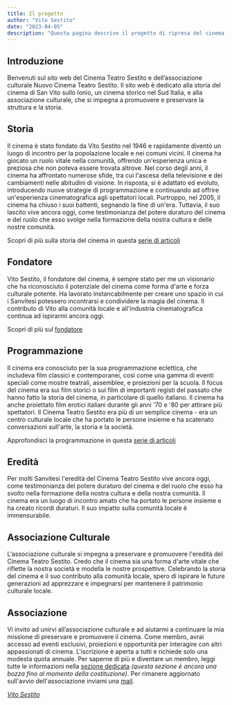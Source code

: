 ```yaml
---
title: Il progetto
author: "Vito Sestito"
date: "2023-04-05"
description: "Questa pagina descrive il progetto di ripresa del cinema e riassume gli argomenti."
---
```


## Introduzione
Benvenuti sul sito web del Cinema Teatro Sestito e dell’associazione culturale Nuovo Cinema Teatro Sestito. Il sito web è dedicato alla storia del cinema di San Vito sullo Ionio, un cinema storico nel Sud Italia, e alla associazione culturale, che si impegna a promuovere e preservare la struttura e la storia.

## Storia

Il cinema è stato fondato da Vito Sestito nel 1946 e rapidamente diventò un luogo di incontro per la popolazione locale e nei comuni vicini. Il cinema ha giocato un ruolo vitale nella comunità, offrendo un'esperienza unica e preziosa che non poteva essere trovata altrove. Nel corso degli anni, il cinema ha affrontato numerose sfide, tra cui l'ascesa della televisione e dei cambiamenti nelle abitudini di visione. In risposta, si è adattato ed evoluto, introducendo nuove strategie di programmazione e continuando ad offrire un'esperienza cinematografica agli spettatori locali. Purtroppo, nel 2005, il cinema ha chiuso i suoi battenti, segnando la fine di un'era. Tuttavia, il suo lascito vive ancora oggi, come testimonianza del potere duraturo del cinema e del ruolo che esso svolge nella formazione della nostra cultura e delle nostre comunità.

Scopri di più sulla storia del cinema in questa [serie di articoli](/categories/storia/)

## Fondatore

Vito Sestito, il fondatore del cinema, è sempre stato per me un visionario che ha riconosciuto il potenziale del cinema come forma d'arte e forza culturale potente. Ha lavorato instancabilmente per creare uno spazio in cui i Sanvitesi potessero incontrarsi e condividere la magia del cinema. Il contributo di Vito alla comunità locale e all'industria cinematografica continua ad ispirarmi ancora oggi.

Scopri di più sul [fondatore](/2023/04/20/la-storia-di-vito-sestito/)

## Programmazione

Il cinema era conosciuto per la sua programmazione eclettica, che includeva film classici e contemporanei, così come una gamma di eventi speciali come mostre teatrali, assemblee, e proiezioni per la scuola. Il focus del cinema era sui film storici o sui film di importanti registi del passato che hanno fatto la storia del cinema, in particolare di quello italiano. Il cinema ha anche proiettato film erotici italiani durante gli anni '70 e '80 per attirare più spettatori. Il Cinema Teatro Sestito era più di un semplice cinema - era un centro culturale locale che ha portato le persone insieme e ha scatenato conversazioni sull'arte, la storia e la società.

Approfondisci la programmazione in questa [serie di articoli](/agende/)

## Eredità

Per molti Sanvitesi l'eredità del Cinema Teatro Sestito vive ancora oggi, come testimonianza del potere duraturo del cinema e del ruolo che esso ha svolto nella formazione della nostra cultura e della nostra comunità. Il cinema era un luogo di incontro amato che ha portato le persone insieme e ha creato ricordi duraturi. Il suo impatto sulla comunità locale è immensurabile.

## Associazione Culturale

L’associazione culturale si impegna a preservare e promuovere l'eredità del Cinema Teatro Sestito. Credo che il cinema sia una forma d'arte vitale che riflette la nostra società e modella le nostre prospettive. Celebrando la storia del cinema e il suo contributo alla comunità locale, spero di ispirare le future generazioni ad apprezzare e impegnarsi per mantenere il patrimonio culturale locale.

## Associazione

Vi invito ad unirvi all’associazione culturale e ad aiutarmi a continuare la mia missione di preservare e promuovere il cinema. Come membro, avrai accesso ad eventi esclusivi, proiezioni e opportunità per interagire con altri appassionati di cinema. L'iscrizione è aperta a tutti e richiede solo una modesta quota annuale. Per saperne di più e diventare un membro, leggi tutte le informazioni nella [sezione dedicata](/association/) *(questa sezione è ancora una bozza fino al momento della costituzione)*. Per rimanere aggiornato sull'avvio dell'associazione inviami una [mail](mailto:whatswrongintown@gmail.com).

*[Vito Sestito](/chisono/)*
